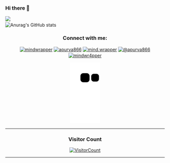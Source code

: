 ### Hi there 👋

<!--
**onkarkadam158/onkarkadam158** is a ✨ _special_ ✨ repository because its `README.md` (this file) appears on your GitHub profile.

Here are some ideas to get you started:

- 🔭 I’m currently working on ...
- 🌱 I’m currently learning ...
- 👯 I’m looking to collaborate on ...
- 🤔 I’m looking for help with ...
- 💬 Ask me about ...
- 📫 How to reach me: ...
- 😄 Pronouns: ...
- ⚡ Fun fact: ...
-->


![](https://komarev.com/ghpvc/?username=omkarkadam158&color=blue&style=flat-square&label=PROFILE+VIEWS)
<br>
![Anurag's GitHub stats](https://github-readme-stats.vercel.app/api?username=omkarkadam158&show_icons=true&theme=dark)


 
 
 
<h3 align="center">Connect with me:</h3>
<p align="center">
<a href="https://twitter.com/OmkarKadam158" target="blank"><img align="center" src="https://raw.githubusercontent.com/rahuldkjain/github-profile-readme-generator/master/src/images/icons/Social/twitter.svg" alt="mindwrapper" height="30" width="40" /></a>
<a href="https://www.linkedin.com/in/omkarkadam158/" target="blank"><img align="center" src="https://raw.githubusercontent.com/rahuldkjain/github-profile-readme-generator/master/src/images/icons/Social/linked-in-alt.svg" alt="apurva866" height="30" width="40" /></a>
<a href="https://www.instagram.com/onkarrkadam/" target="blank"><img align="center" src="https://raw.githubusercontent.com/rahuldkjain/github-profile-readme-generator/master/src/images/icons/Social/instagram.svg" alt="mind.wrapper" height="30" width="40" /></a>
<a href="https://medium.com/@onkarkadam158" target="blank"><img align="center" src="https://raw.githubusercontent.com/rahuldkjain/github-profile-readme-generator/master/src/images/icons/Social/medium.svg" alt="@apurva866" height="30" width="40" /></a>
<a href="https://leetcode.com/onkarkadam158/" target="blank"><img align="center" src="https://raw.githubusercontent.com/rahuldkjain/github-profile-readme-generator/master/src/images/icons/Social/leet-code.svg" alt="mindwr4pper" height="30" width="40" /></a>
 
  

<p align="center">
  <img src="https://github.com/Apurva-tech/Apurva-tech/raw/output/github-contribution-grid-snake.svg" alt="snake"></center>
</p>

<hr>

<h3 align="center">Visitor Count</h3>
<a align="center" href="https://profile-counter.glitch.me/{onkarkadam158}/count.svg">
  
  ![VisitorCount](https://profile-counter.glitch.me/{onkarkadam158}/count.svg)  
  
</a>

<hr>

